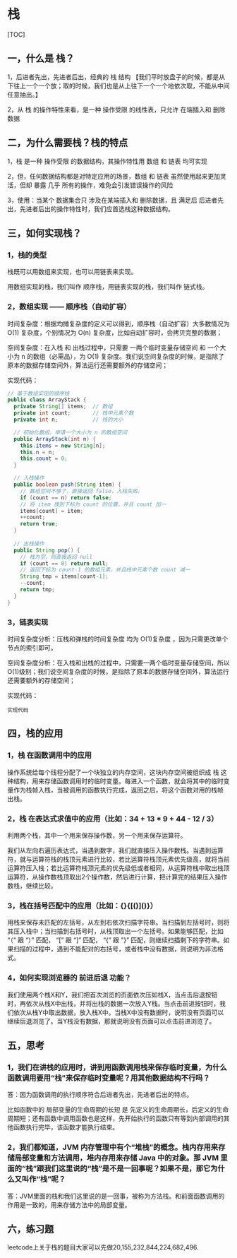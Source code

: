 # 栈

[TOC]

## 一，什么是 栈？

1，后进者先出，先进者后出，经典的 栈 结构 【我们平时放盘子的时候，都是从下往上一个一个放；取的时候，我们也是从上往下一个一个地依次取，不能从中间任意抽出。】

2，从 栈 的操作特性来看，是一种 操作受限 的线性表，只允许 在端插入和 删除数据

## 二，为什么需要栈？栈的特点

1，栈 是一种 操作受限 的数据结构，其操作特性用 数组 和 链表 均可实现

2，但，任何数据结构都是对特定应用的场景，数组 和 链表 虽然使用起来更加灵活，但却 暴露 几乎 所有的操作，难免会引发错误操作的风险

3，使用：当某个 数据集合只 涉及在某端插入和 删除数据，且 满足后 后进者先出，先进者后出的操作特性时，我们应首选栈这种数据结构。

## 三，如何实现栈？

### 1，栈的类型

栈既可以用数组来实现，也可以用链表来实现。

用数组实现的栈，我们叫作 顺序栈，用链表实现的栈，我们叫作 链式栈。

### 2，数组实现 —— 顺序栈（自动扩容）

时间复杂度：根据均摊复杂度的定义可以得到，顺序栈（自动扩容）大多数情况为 O(1) 复杂度，个别情况为 O(n) 复杂度，比如自动扩容时，会拷贝完整的数据；

空间复杂度：在入栈 和 出栈过程中，只需要 一两个临时变量存储空间 和 一个大小为 n 的数组（必需品），为 O(1) 复杂度。我们说空间复杂度的时候，是指除了原本的数据存储空间外，算法运行还需要额外的存储空间；

实现代码：

```java
// 基于数组实现的顺序栈
public class ArrayStack {
  private String[] items;  // 数组
  private int count;       // 栈中元素个数
  private int n;           // 栈的大小

  // 初始化数组，申请一个大小为 n 的数组空间
  public ArrayStack(int n) {
    this.items = new String[n];
    this.n = n;
    this.count = 0;
  }

  // 入栈操作
  public boolean push(String item) {
    // 数组空间不够了，直接返回 false，入栈失败。
    if (count == n) return false;
    // 将 item 放到下标为 count 的位置，并且 count 加一
    items[count] = item;
    ++count;
    return true;
  }
  
  // 出栈操作
  public String pop() {
    // 栈为空，则直接返回 null
    if (count == 0) return null;
    // 返回下标为 count-1 的数组元素，并且栈中元素个数 count 减一
    String tmp = items[count-1];
    --count;
    return tmp;
  }
}
```

### 3，链表实现

时间复杂度分析：压栈和弹栈的时间复杂度 均为 O(1)复杂度 ，因为只需更改单个节点的索引即可。

空间复杂度分析：在入栈和出栈的过程中，只需要一两个临时变量存储空间，所以O(1)级别；我们说空间复杂度的时候，是指除了原本的数据存储空间外，算法运行还需要额外的存储空间；

实现代码：

```
实现代码
```

## 四，栈的应用

### 1，栈 在函数调用中的应用

操作系统给每个线程分配了一个块独立的内存空间，这块内存空间被组织成 栈 这种结构，用来存储函数调用时的临时变量。每进入一个函数，就会将其中的临时变量作为栈帧入栈，当被调用的函数执行完成，返回之后，将这个函数对用的栈帧 出栈。

### 2，栈 在表达式求值中的应用（比如：34 + 13 * 9 + 44 - 12 / 3）

利用两个栈，其中一个用来保存操作数，另一个用来保存运算符。

我们从左向右遍历表达式，当遇到数字，我们就直接压入操作数栈。当遇到运算符，就与运算符栈的栈顶元素进行比较，若比运算符栈顶元素优先级高，就将当前运算符压入栈；若比运算符栈顶元素的优先级低或者相同，从运算符栈中取出栈顶运算符，从操作数栈顶取出2个操作数，然后进行计算，把计算完的结果压入操作数栈，继续比较。

### 3，栈在括号匹配中的应用（比如：{}{\[()]()}）

用栈来保存未匹配的左括号，从左到右依次扫描字符串。当扫描到左括号时，则将其压入栈中；当扫描到右括号时，从栈顶取出一个左括号。如果能够匹配，比如 “（“ 跟 “）”  匹配， “[” 跟 “]” 匹配， “{” 跟 "}”  匹配，则继续扫描剩下的字符串。如果扫描的过程中，遇到不能配对的右括号，或者栈中没有数据，则说明为非法格式。

### 4，如何实现浏览器的 前进后退 功能？

我们使用两个栈X和Y，我们把首次浏览的页面依次压如栈X，当点击后退按钮时，再依次从栈X中出栈，并将出栈的数据一次放入Y栈。当点击前进按钮时，我们依次从栈Y中取出数据，放入栈X中。当栈X中没有数据时，说明没有页面可以继续后退浏览了。当Y栈没有数据，那就说明没有页面可以点击前进浏览了。

## 五，思考

### 1，我们在讲栈的应用时，讲到用函数调用栈来保存临时变量，为什么函数调用要用“栈”来保存临时变量呢？用其他数据结构不行吗？

答：因为函数调用的执行顺序符合后进者先出，先进者后出的特点。

比如函数中的 局部变量的生命周期的长短 是 先定义的生命周期长，后定义的生命周期短；还有函数中调用函数也是这样，先开始执行的函数只有等到内部调用的其他函数执行完毕，该函数才能执行结束。

### 2，我们都知道，JVM 内存管理中有个“堆栈”的概念。栈内存用来存储局部变量和方法调用，堆内存用来存储 Java 中的对象。那 JVM 里面的“栈”跟我们这里说的“栈”是不是一回事呢？如果不是，那它为什么又叫作“栈”呢？

答：JVM里面的栈和我们这里说的是一回事，被称为方法栈。和前面函数调用的作用是一致的，用来存储方法中的局部变量。  

## 六，练习题

leetcode上关于栈的题目大家可以先做20,155,232,844,224,682,496.